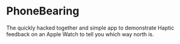 # PhoneBearing

The quickly hacked together and simple app to demonstrate Haptic feedback on an Apple Watch to tell you which way north is.
